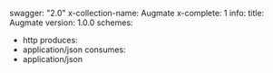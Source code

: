 swagger: "2.0"
x-collection-name: Augmate
x-complete: 1
info:
  title: Augmate
  version: 1.0.0
schemes:
- http
produces:
- application/json
consumes:
- application/json